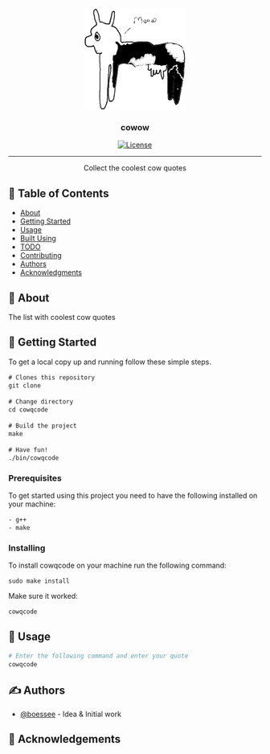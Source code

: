 <p align="center">
  <a href="" rel="noopener">
 <img width=200px height=200px src="./images/mooo.png" alt="Project logo"></a>
</p>

<h3 align="center">cowow</h3>

<div align="center">

  [![License](https://img.shields.io/badge/license-MIT-blue.svg)](/LICENSE)

</div>

---

<p align="center"> Collect the coolest cow quotes
    <br> 
</p>

## 📝 Table of Contents
- [About](#about)
- [Getting Started](#getting_started)
- [Usage](#usage)
- [Built Using](#built_using)
- [TODO](../TODO.md)
- [Contributing](../CONTRIBUTING.md)
- [Authors](#authors)
- [Acknowledgments](#acknowledgement)

## 🧐 About <a name = "about"></a>
 The list with coolest cow quotes 

## 🏁 Getting Started <a name = "getting_started"></a>

To get a local copy up and running follow these simple steps.

```
# Clones this repository
git clone

# Change directory
cd cowqcode

# Build the project
make

# Have fun! 
./bin/cowqcode
```

### Prerequisites

To get started using this project you need to have the following installed on your machine:
```
- g++
- make
```

### Installing

To install cowqcode on your machine run the following command:
```
sudo make install
```

Make sure it worked:

```
cowqcode
```

## 🎈 Usage <a name="usage"></a>

```bash
# Enter the following command and enter your quote
cowqcode
```


## ✍️ Authors <a name = "authors"></a>
- [@boessee](https://github.com/boessee) - Idea & Initial work

## 🎉 Acknowledgements <a name = "acknowledgement"></a>

